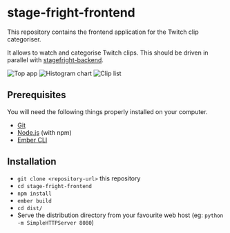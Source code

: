 # stage-fright-frontend

This repository contains the frontend application for the Twitch clip categoriser.

It allows to watch and categorise Twitch clips.
This should be driven in parallel with [stagefright-backend](https://github.com/SweetPeaCS/stagefright-backend).

![Top app](https://raw.githubusercontent.com/SweetPeaCS/stagefright-frontend/master/README/clip-analytics-top-w-filters.png)
![Histogram chart](https://raw.githubusercontent.com/SweetPeaCS/stagefright-frontend/master/README/histogram-chart.png)
![Clip list](https://raw.githubusercontent.com/SweetPeaCS/stagefright-frontend/master/README/clip-list.png)

## Prerequisites

You will need the following things properly installed on your computer.

* [Git](https://git-scm.com/)
* [Node.js](https://nodejs.org/) (with npm)
* [Ember CLI](https://ember-cli.com/)

## Installation

* `git clone <repository-url>` this repository
* `cd stage-fright-frontend`
* `npm install`
* `ember build`
* `cd dist/`
* Serve the distribution directory from your favourite web host (eg: `python -m SimpleHTTPServer 8080`)

